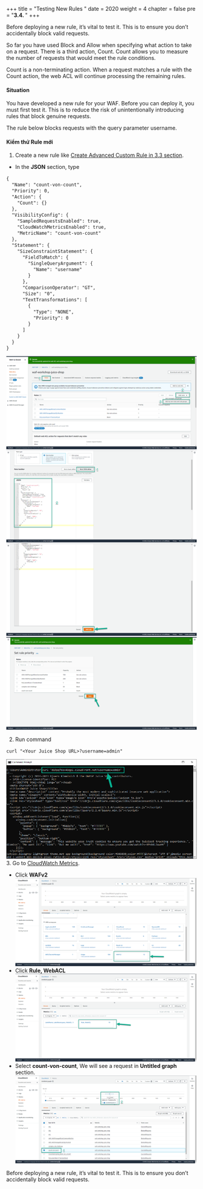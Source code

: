 +++
title = "Testing New Rules "
date = 2020
weight = 4
chapter = false
pre = "<b>3.4. </b>"
+++

Before deploying a new rule, it’s vital to test it. This is to ensure you don’t accidentally block valid requests.

So far you have used Block and Allow when specifying what action to take on a request. There is a third action, Count. Count allows you to measure the number of requests that would meet the rule conditions.

Count is a non-terminating action. When a request matches a rule with the Count action, the web ACL will continue processing the remaining rules.

#### Situation
You have developed a new rule for your WAF. Before you can deploy it, you must first test it. This is to reduce the risk of unintentionally introducing rules that block genuine requests.

The rule below blocks requests with the query parameter username.
#### Kiểm thử Rule mới
1. Create a new rule like [Create Advanced Custom Rule in 3.3 section](../3.3-createadvancecustomrule/).

* In the **JSON** section, type 
```
{
  "Name": "count-von-count",
  "Priority": 0,
  "Action": {
    "Count": {}
  },
  "VisibilityConfig": {
    "SampledRequestsEnabled": true,
    "CloudWatchMetricsEnabled": true,
    "MetricName": "count-von-count"
  },
  "Statement": {
    "SizeConstraintStatement": {
      "FieldToMatch": {
        "SingleQueryArgument": {
          "Name": "username"
        }
      },
      "ComparisonOperator": "GT",
      "Size": "0",
      "TextTransformations": [
        {
          "Type": "NONE",
          "Priority": 0
        }
      ]
    }
  }
}
```
![Testing new rule](/public/images/3-useawswaf/3.4-testingnewrule/createadvancecustomrule-001.png?featherlight=false&width=90pc)
![Testing new rule](/public/images/3-useawswaf/3.4-testingnewrule/createadvancecustomrule-002.png?featherlight=false&width=90pc)
![Testing new rule](/public/images/3-useawswaf/3.4-testingnewrule/createadvancecustomrule-003.png?featherlight=false&width=90pc)
![Testing new rule](/public/images/3-useawswaf/3.4-testingnewrule/createadvancecustomrule-004.png?featherlight=false&width=90pc)

2. Run command
```
curl "<Your Juice Shop URL>?username=admin"
```
![Testing new rule](/public/images/3-useawswaf/3.4-testingnewrule/testingnewrule-001.png?width=60pc)
3. Go to [CloudWatch Metrics](https://console.aws.amazon.com/cloudwatch/home?#metricsV2:graph=~()).
* Click **WAFv2**
![Testing new rule](/public/images/3-useawswaf/3.4-testingnewrule/testingnewrule-002.png?featherlight=false&width=90pc)
* Click **Rule, WebACL**
![Testing new rule](/public/images/3-useawswaf/3.4-testingnewrule/testingnewrule-003.png?featherlight=false&width=90pc)
* Select **count-von-count**, We will see a request in **Untitled graph** section.
![Testing new rule](/public/images/3-useawswaf/3.4-testingnewrule/testingnewrule-004.png?featherlight=false&width=90pc)

Before deploying a new rule, it’s vital to test it. This is to ensure you don’t accidentally block valid requests.
